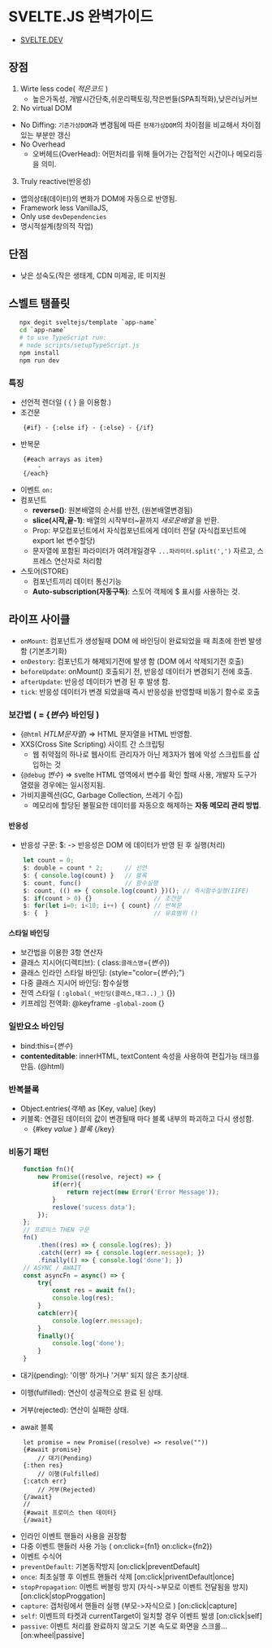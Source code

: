 # SVELTE.JS 완벽가이드

- [SVELTE.DEV](https://svelte.dev/)

## 장점

1) Wirte less code( _적은코드_ )
    - 높은가독성, 개발시간단축,쉬운리팩토링,작은번들(SPA최적화),낮은러닝커브
2) No virtual DOM

- No Diffing: `기존가상DOM`과 변경됨에 따른 `현재가상DOM`의 차이점을 비교해서 차이점있는 부분만 갱신
- No Overhead
  - 오버헤드(OverHead): 어떤처리를 위해 들어가는 간접적인 시간이나 메모리등을 의미.

 3) Truly reactive(반응성)

- 앱의상태(데이터)의 변화가 DOM에 자동으로 반영됨.
- Framework less VanillaJS,
- Only use `devDependencies`
- 명시적설계(창의적 작업)

## 단점

- 낮은 성숙도(작은 생태계, CDN 미제공, IE 미지원

## 스벨트 탬플릿

 ```sh
    npx degit sveltejs/template `app-name`
    cd `app-name`
    # to use TypeScript run:
    # node scripts/setupTypeScript.js
    npm install
    npm run dev
```

### 특징

- 선언적 렌더일 ( { } 을 이용함.)
- 조건문

```svelte
    {#if} - {:else if} - {:else} - {/if}
```

- 반복문

```svelte
    {#each arrays as item}
        - 
    {/each}
```

- 이벤트
    `on:`
- 컴포넌트
  - __reverse()__: 원본배열의 순서를 반전, (원본배열변경됨)
  - __slice(시작,끝-1)__: 배열의 시작부터~끝까지 _새로운배열_ 을 반환.
  - Prop: 부모컴포넌트에서 자식컴포넌트에게 데이터 전달 (자식컴포넌트에 export let 변수할당)
  - 문자열에 포함된 파라미터가 여려개일경우 `...파라미터.split(',')` 자르고, 스프레스 연산자로 처리함
- 스토어(STORE)
  - 컴포넌트끼리 데이터 통신기능
  - __Auto-subscription(자동구독)__: 스토어 객체에 $ 표시를 사용하는 것.

## 라이프 사이클

- `onMount`: 컴포넌트가 생성될때 DOM 에 바인딩이 완료되었을 때 최초에 한번 발생 함 (기본초기화)
- `onDestory`: 컴포넌트가 해제되기전에 발생 함 (DOM 에서 삭제되기전 호출)
- `beforeUpdate`: onMount() 호출되기 전,  반응성 데이터가 변경되기 전에 호출.
- `afterUpdate`: 반응성 데이터가 변경 된 후 발생 함.
- `tick`: 반응성 데이터가 변경 되었을때 즉시 반응성을 반영할때 비동기 함수로 호출

### 보간법 ( = {_변수_} 바인딩 )

- {`@html` _HTLM문자열_} => HTML 문자열을 HTML 반영함.
- XXS(Cross Site Scripting) 사이트 간 스크립팅
  - 웹 취약점의 하나로 웹사이트 관리자가 아닌 제3자가 웹에 악성 스크립트를 삽입하는 것
- {`@debug` _변수_} => svelte HTML 영역에서 변수를 확인 할때 사용, 개발자 도구가 열렸을 경우에는 일시정지됨.
- 가비지콜렉션(GC, Garbage Collection, 쓰레기 수집)
  - 메모리에 할당된 불필요한 데이터를 자동으호 해제하는 __자동 메모리 관리 방법__.

#### 반응성

- 반응성 구문: $: -> 반응성은 DOM 에 데이터가 반영 된 후 실행(처리)

```js
    let count = 0;
    $: double = count * 2;      // 선언
    $: { console.log(count) }   // 블록
    $: count, func()            // 함수실행
    $: count, (() => { console.log(count) })(); // 즉시함수실행(IIFE)
    $: if(count > 0) {}                 // 조건문
    $: for(let i=0; i<10; i++) { count} // 반복문
    $: {  }                             // 유효범위 ()
```

#### 스타일 바인딩

- 보간법을 이용한 3항 연산자
- 클래스 지시어(디렉티브):  ( class:`클래스명`={_변수_})
- 클래스 인라인 스타일 바인딩:  (style="color={_변수_};")
- 다중 클래스 지시어 바인딩: 함수실행
- 전역 스타일 ( `:global(_바인딩(클래스,태그..)_)` {})
- 키프레임 전역화: @keyframe `-global-zoom` {}

### 일반요소 바인딩

- bind:this={_변수_}
- __contenteditable__: innerHTML, textContent 속성을 사용하여 편집가능 태크를 만듬. (@html)

### 반복블록

- Object.entries(_객체_) as [Key, value] (key)
- 키블록: 연결된 데이터의 값이 변경될때 마다 블록 내부의 파괴하고 다시 생성함.
  - {#key _value_ } _블록_ {/key}

### 비동기 패턴

```js
    function fn(){
        new Promise((resolve, reject) => {
            if(err){
                return reject(new Error('Error Message'));
            }
            reslove('sucess data');
        });
    };
    // 프로미스 THEN 구문
    fn()
        .then((res) => { console.log(res); })
        .catch((err) => { console.log(err.message); })
        .finally(() => { console.log('done'); })
    // ASYNC / AWAIT 
    const asyncFn = async() => {
        try{
            const res = await fn();
            console.log(res);
        }
        catch(err){
            console.log(err.message);
        }
        finally(){
            console.log('done');
        }
    }
```

- 대기(pending):  '이행' 하거나 '거부' 되지 않은 초기상태.
- 이행(fulfilled):  연산이 성공적으로 완료 된 상태.
- 거부(rejected): 연산이 실패한 상태.

- await 블록

```svelte
    let promise = new Promise((resolve) => resolve(""))
    {#await promise}
        // 대기(Pending)
    {:then res}
        // 이행(Fulfilled)
    {:catch err}
        // 거부(Rejected)
    {/await}
    //
    {#await 프로미스 then 데이터}
    {/await}
```

- 인라인 이벤트 핸들러 사용을 권장함
- 다중 이벤트 핸들러 사용 가능 ( on:click={fn1} on:click={fn2})
- 이벤트 수식어
- `preventDefault`: 기본동작방지 [on:click|preventDefault]
- `once`: 최초실행 후 이벤트 핸들러 삭제 [on:click|priventDefault|once]
- `stopPropagation`: 이벤트 버블링 방지 (자식->부모로 이벤트 전달됨을 방지)  [on:click|stopProggation]
- `capture`: 갭처링에서 핸들러 실행 (부모->자식으로 ) [on:click|capture]
- `self`: 이벤트의 타켓과 currentTarget이 일치할 경우 이벤트 발생 [on:click|self]
- `passive`: 이벤트 처리를 완료하지 않고도 기본 속도로 화면을 스크롤... [on:wheel|passive]
